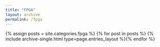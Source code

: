 ```yaml
---
title: "FPGA"
layout: archive
permalink: /fpga
---
```


{% assign posts = site.categories.fpga %}
{% for post in posts %} {% include archive-single.html type=page.entries_layout %}{% endfor %}
